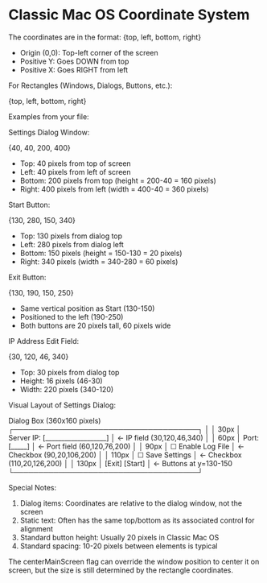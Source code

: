 # Classic Mac OS Coordinate System

  The coordinates are in the format: {top, left, bottom, right}

  - Origin (0,0): Top-left corner of the screen
  - Positive Y: Goes DOWN from top
  - Positive X: Goes RIGHT from left

  For Rectangles (Windows, Dialogs, Buttons, etc.):

  {top, left, bottom, right}

  Examples from your file:

  Settings Dialog Window:

  {40, 40, 200, 400}
  - Top: 40 pixels from top of screen
  - Left: 40 pixels from left of screen
  - Bottom: 200 pixels from top (height = 200-40 = 160 pixels)
  - Right: 400 pixels from left (width = 400-40 = 360 pixels)

  Start Button:

  {130, 280, 150, 340}
  - Top: 130 pixels from dialog top
  - Left: 280 pixels from dialog left
  - Bottom: 150 pixels (height = 150-130 = 20 pixels)
  - Right: 340 pixels (width = 340-280 = 60 pixels)

  Exit Button:

  {130, 190, 150, 250}
  - Same vertical position as Start (130-150)
  - Positioned to the left (190-250)
  - Both buttons are 20 pixels tall, 60 pixels wide

  IP Address Edit Field:

  {30, 120, 46, 340}
  - Top: 30 pixels from dialog top
  - Height: 16 pixels (46-30)
  - Width: 220 pixels (340-120)

  Visual Layout of Settings Dialog:

  Dialog Box (360x160 pixels)
  ┌─────────────────────────────────────┐
  │                                     │ 30px
  │ Server IP: [___________________]   │ ← IP field (30,120,46,340)
  │                                     │ 60px
  │ Port:      [_____]                  │ ← Port field (60,120,76,200)
  │                                     │ 90px
  │ ☐ Enable Log File                   │ ← Checkbox (90,20,106,200)
  │                                     │ 110px
  │ ☐ Save Settings                     │ ← Checkbox (110,20,126,200)
  │                                     │ 130px
  │            [Exit]  [Start]          │ ← Buttons at y=130-150
  └─────────────────────────────────────┘

  Special Notes:

  1. Dialog items: Coordinates are relative to the dialog window, not the screen
  2. Static text: Often has the same top/bottom as its associated control for alignment
  3. Standard button height: Usually 20 pixels in Classic Mac OS
  4. Standard spacing: 10-20 pixels between elements is typical

  The centerMainScreen flag can override the window position to center it on screen, but the size is still determined by the rectangle coordinates.